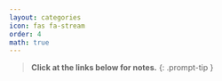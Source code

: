 ```yaml
---
layout: categories
icon: fas fa-stream
order: 4
math: true
---
```


> **Click at the links below for notes.**
{: .prompt-tip }

